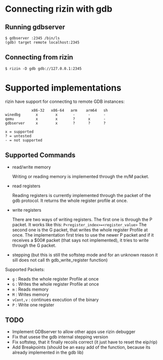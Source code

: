 Connecting rizin with gdb
======================

Running gdbserver
-----------------

    $ gdbserver :2345 /bin/ls
    (gdb) target remote localhost:2345

Connecting from rizin
------------------

    $ rizin -D gdb gdb://127.0.0.1:2345


Supported implementations
=========================
rizin have support for connecting to remote GDB instances:

                x86-32   x86-64   arm    arm64   sh
    winedbg       x        x       -      -      -
    qemu          x        x       ?      x      -
    gdbserver     x        x       ?      ?      ?

    x = supported
    ? = untested
    - = not supported

Supported Commands
------------------

- read/write memory

  Writing or reading memory is implemented through the m/M packet.

- read registers

  Reading registers is currently implemented through the <g> packet of the gdb protocol.
  It returns the whole register profile at once. 

- write registers

  There are two ways of writing registers. The first one is through the P packet.
  It works like this: `P<register_index>=<register_value>`
  The second one is the G packet, that writes the whole register Profile at once.
  The implementation first tries to use the newer P packet and if it receives a $00# packet (that says not implemented), it tries to write through the G packet.

- stepping (but this is still the softstep mode and for an unknown reason it sill does not call th gdb_write_register function)

Supported Packets:

- `g` : Reads the whole register Profile at once
- `G` : Writes the whole register Profile at once
- `m` : Reads memory 
- `M` : Writes memory
- `vCont,v` : continues execution of the binary
- `P` : Write one register

TODO
----

- Implement GDBserver to allow other apps use rizin debugger 
- Fix that usese the gdb internal stepping version
- Fix softstep, that it finally recoils correct (it just have to reset the eip/rip)
- Add Breakpoints (should be an easy add of the function, because its already implemented in the gdb lib)

